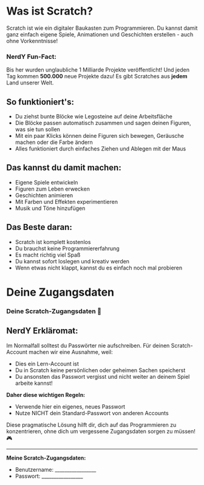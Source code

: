 



# Was ist Scratch?

Scratch ist wie ein digitaler Baukasten zum Programmieren. Du kannst damit ganz einfach eigene Spiele, Animationen und Geschichten erstellen - auch ohne Vorkenntnisse!

### NerdY Fun-Fact: 

Bis her wurden unglaubliche 1 Milliarde Projekte veröffentlicht! Und jeden Tag kommen **500.000** neue Projekte dazu! Es gibt Scratches aus **jedem** Land unserer Welt.

## So funktioniert's:

- Du ziehst bunte Blöcke wie Legosteine auf deine Arbeitsfläche
- Die Blöcke passen automatisch zusammen und sagen deinen Figuren, was sie tun sollen
- Mit ein paar Klicks können deine Figuren sich bewegen, Geräusche machen oder die Farbe ändern
- Alles funktioniert durch einfaches Ziehen und Ablegen mit der Maus

## Das kannst du damit machen:

- Eigene Spiele entwickeln
- Figuren zum Leben erwecken
- Geschichten animieren
- Mit Farben und Effekten experimentieren
- Musik und Töne hinzufügen

## Das Beste daran:

- Scratch ist komplett kostenlos
- Du brauchst keine Programmiererfahrung
- Es macht richtig viel Spaß
- Du kannst sofort loslegen und kreativ werden
- Wenn etwas nicht klappt, kannst du es einfach noch mal probieren

# Deine Zugangsdaten

### Deine Scratch-Zugangsdaten 🔑

## NerdY Erkläromat: 

Im Normalfall solltest du Passwörter nie aufschreiben. Für deinen Scratch-Account machen wir eine Ausnahme, weil:

- Dies ein Lern-Account ist
- Du in Scratch keine persönlichen oder geheimen Sachen speicherst
- Du ansonsten das Passwort vergisst und nicht weiter an deinem Spiel arbeite kannst! 

**Daher diese wichtigen Regeln:**

- Verwende hier ein eigenes, neues Passwort
- Nutze NICHT dein Standard-Passwort von anderen Accounts

Diese pragmatische Lösung hilft dir, dich auf das Programmieren zu konzentrieren, ohne dich um vergessene Zugangsdaten sorgen zu müssen! 🎮

------

**Meine Scratch-Zugangsdaten:**

- Benutzername: _________________
- Passwort: _________________

